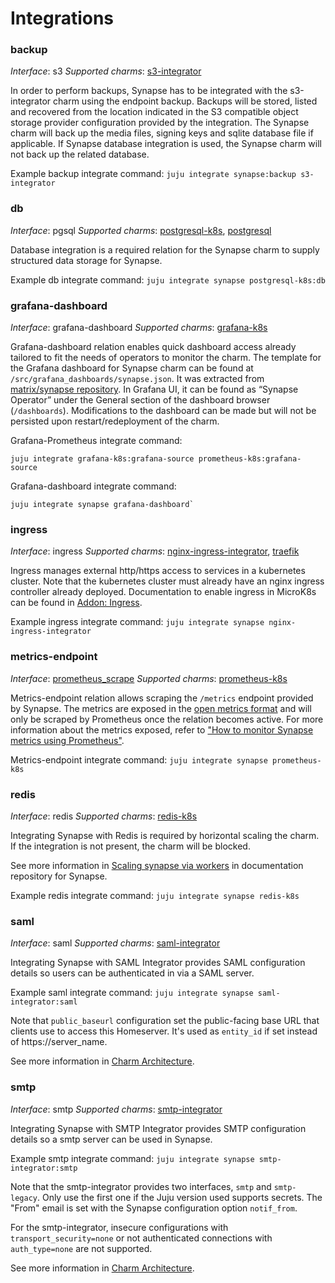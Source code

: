 # Integrations

### backup

_Interface_: s3
_Supported charms_: [s3-integrator](https://charmhub.io/s3-integrator/)

In order to perform backups, Synapse has to be integrated with the s3-integrator charm using the
endpoint backup. Backups will be stored, listed and recovered from the location
indicated in the S3 compatible object storage provider configuration provided by the integration.
The Synapse charm will back up the media files, signing keys and sqlite database file if applicable.
If Synapse database integration is used, the Synapse charm will not back up the related database.

Example backup integrate command: `juju integrate synapse:backup s3-integrator`

### db

_Interface_: pgsql
_Supported charms_: [postgresql-k8s](https://charmhub.io/postgresql-k8s),
[postgresql](https://charmhub.io/postgresql)

Database integration is a required relation for the Synapse charm to supply
structured data
storage for Synapse.

Example db integrate command: `juju integrate synapse postgresql-k8s:db`

### grafana-dashboard

_Interface_: grafana-dashboard
_Supported charms_: [grafana-k8s](https://charmhub.io/grafana-k8s)

Grafana-dashboard relation enables quick dashboard access already tailored to
fit the needs of operators to monitor the charm. The template for the Grafana
dashboard for Synapse charm can
be found at `/src/grafana_dashboards/synapse.json`. It was extracted from
[matrix/synapse repository](https://github.com/matrix-org/synapse/blob/master/contrib/grafana/synapse.json). In Grafana UI, it can be
found as “Synapse Operator” under the General section of the dashboard browser
(`/dashboards`). Modifications to the dashboard can be made but will not be
persisted upon restart/redeployment of the charm.

Grafana-Prometheus integrate command:
```
juju integrate grafana-k8s:grafana-source prometheus-k8s:grafana-source
```
Grafana-dashboard integrate command:
```
juju integrate synapse grafana-dashboard`
```

### ingress

_Interface_: ingress
_Supported charms_: [nginx-ingress-integrator](https://charmhub.io/nginx-ingress-integrator),
[traefik](https://charmhub.io/traefik-k8s)

Ingress manages external http/https access to services in a kubernetes cluster.
Note that the kubernetes cluster must already have an nginx ingress controller
already deployed. Documentation to enable ingress in MicroK8s can be found in
[Addon: Ingress](https://microk8s.io/docs/addon-ingress).

Example ingress integrate command: `juju integrate synapse nginx-ingress-integrator`

### metrics-endpoint

_Interface_: [prometheus_scrape](https://charmhub.io/interfaces/prometheus_scrape-v0)
_Supported charms_: [prometheus-k8s](https://charmhub.io/prometheus-k8s)

Metrics-endpoint relation allows scraping the `/metrics` endpoint provided by
Synapse. The metrics are exposed in the [open metrics format](https://github.com/OpenObservability/OpenMetrics/blob/main/specification/OpenMetrics.md#data-model) and will only be scraped by Prometheus once the
relation becomes active. For more information about the metrics exposed, refer to ["How to monitor Synapse metrics using Prometheus"](https://github.com/matrix-org/synapse/blob/master/docs/metrics-howto.md).

Metrics-endpoint integrate command: `juju integrate synapse prometheus-k8s`

### redis

_Interface_: redis
_Supported charms_: [redis-k8s](https://charmhub.io/redis-k8s)

Integrating Synapse with Redis is required by horizontal scaling the charm.
If the integration is not present, the charm will be blocked.

See more information in [Scaling synapse via workers](https://matrix-org.github.io/synapse/latest/workers.html) in documentation repository for Synapse.

Example redis integrate command: `juju integrate synapse redis-k8s`

### saml

_Interface_: saml
_Supported charms_: [saml-integrator](https://charmhub.io/saml-integrator/)

Integrating Synapse with SAML Integrator provides SAML configuration details so
users can be authenticated in via a SAML server.

Example saml integrate command: `juju integrate synapse saml-integrator:saml`

Note that `public_baseurl` configuration set the public-facing base URL that
clients use to access this Homeserver. It's used as `entity_id` if set instead of
https://server_name.

See more information in [Charm Architecture](https://charmhub.io/synapse/docs/explanation-charm-architecture).


### smtp

_Interface_: smtp
_Supported charms_: [smtp-integrator](https://charmhub.io/smtp-integrator/)

Integrating Synapse with SMTP Integrator provides SMTP configuration details so
a smtp server can be used in Synapse.

Example smtp integrate command: `juju integrate synapse smtp-integrator:smtp`

Note that the smtp-integrator provides two interfaces, `smtp` and `smtp-legacy`. 
Only use the first one if the Juju version used supports secrets. The "From" email
is set with the Synapse configuration option `notif_from`.

For the smtp-integrator, insecure configurations with `transport_security=none` or not
authenticated connections with `auth_type=none` are not supported.

See more information in [Charm Architecture](https://charmhub.io/synapse/docs/explanation-charm-architecture).